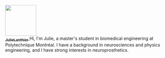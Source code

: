 <a href="https://github.com/pbellec">
   <img src="https://avatars.githubusercontent.com/u/84593588?v=4?s=100" width="100px;" alt=""/>
   <br /><sub><b>JulieLanthier</b></sub>
</a

Hi, I'm Julie, a master's student in biomedical engineering at Polytechnique
Montréal. I have a background in neurosciences and physics engineering, and 
I have strong interests in neuroprosthetics.

